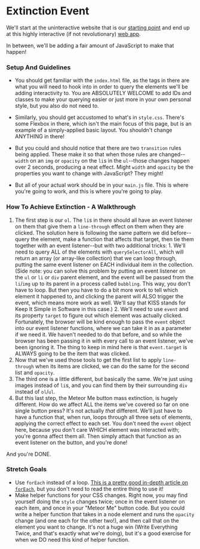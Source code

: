 # Extinction Event

We'll start at the uninteractive website that is our [starting point](http://extinction-event-starting-point.surge.sh/) and end up at this highly interactive (if not revolutionary) [web app](http://extinciton-event-solution.surge.sh/).

In between, we'll be adding a fair amount of JavaScript to make that happen!

### Setup And Guidelines

* You should get familiar with the `index.html` file, as the tags in there are what you will need to hook into in order to query the elements we'll be adding interactivity to. You are ABSOLUTELY WELCOME to add IDs and classes to make your querying easier or just more in your own personal style, but you also do not need to.

* Similarly, you should get accustomed to what's in `style.css`. There's some Flexbox in there, which isn't the main focus of this page, but is an example of a simply-applied basic layout. You shouldn't change ANYTHING in there!

* But you could and should notice that there are two `transition` rules being applied. These make it so that when those rules are changed--`width` on an `img` or `opacity` on the `li`s in the `ul`--those changes happen over 2 seconds, producing a neat effect. Might `width` and `opacity` be the properties you want to change with JavaScript? They might!

* But all of your actual work should be in your `main.js` file. This is where you're going to work, and this is where you're going to play.


### How To Achieve Extinction - A Walkthrough

1. The first step is our `ol`. The `li`s in there should all have an event listener on them that give them a `line-through` effect on them when they are clicked. The solution here is following the same pattern we did before--query the element, make a function that affects that target, then tie them together with an event listener--but with two additional tricks:
        1. We'll need to query ALL of the elements with `querySelectorAll`, which will return an array (or array-like collection) that we can loop through, putting the same event listener on EACH individual item in the collection. (Side note: you can solve this problem by putting an event listener on the `ul` or `li` or `div` parent element, and the event will be passed from the `li`/`img` up to its parent in a process called `bubbling`. This way, you don't have to loop. But then you have to do a bit more work to tell which element it happened to, and clicking the parent will ALSO trigger the event, which means more work as well. We'll say that KISS stands for Keep It Simple in Software in this case.)
    2. We'll need to use `event` and its property `target` to figure out which element was actually clicked. Fortunately, the browser will be kind enough to pass the `event` object into our event listener functions, where we can take it in as a parameter if we need it. We haven't needed to do that before, and so while the browser has been passing it in with every call to an event listener, we've been ignoring it. The thing to keep in mind here is that `event.target` is ALWAYS going to be the item that was clicked.
2. Now that we've used those tools to get the first list to apply `line-through` when its items are clicked, we can do the same for the second list and `opacity`.
3. The third one is a little different, but basically the same. We're just using images instead of `li`s, and you can find them by their surrounding `div` instead of `ol`/`ul`.
4. But this last step, the Meteor Me button mass extinction, is hugely different. How do we affect ALL the items we've covered so far on one single button press? It's not actually _that_ different. We'll just have to have a function that, when run, loops through all three sets of elements, applying the correct effect to each set. You don't need the `event` object here, because you don't care WHICH element was interacted with; you're gonna affect them all. Then simply attach that function as an event listener on the button, and you're done!

And you're DONE.


### Stretch Goals

* Use `forEach` instead of a loop. [This is a pretty good in-depth article on `forEach`](https://appdividend.com/2018/09/12/javascript-foreach-example/), but you don't need to read the entire thing to use it!
* Make helper functions for your CSS changes. Right now, you may find yourself doing the `style` changes twice; once in the event listener on each item, and once in your "Meteor Me" button code. But you could write a helper function that takes in a node element and runs the `opacity` change (and one each for the other two!), and then call that on the element you want to change. It's not a huge win (Write Everything Twice, and that's exactly what we're doing), but it's a good exercise for when we DO need this kind of helper function.
